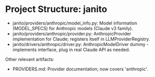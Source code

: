# Project Structure: janito

- janito/providers/anthropic/model_info.py: Model information (MODEL_SPECS) for Anthropic models (Claude v3 family).
- janito/providers/anthropic/provider.py: AnthropicProvider implementation for Claude; registers itself in LLMProviderRegistry.
- janito/drivers/anthropic/driver.py: AnthropicModelDriver dummy - implements interface, plug in real Claude API as needed.

Other relevant artifacts:
- PROVIDERS.md: Provider documentation; now covers 'anthropic'.
